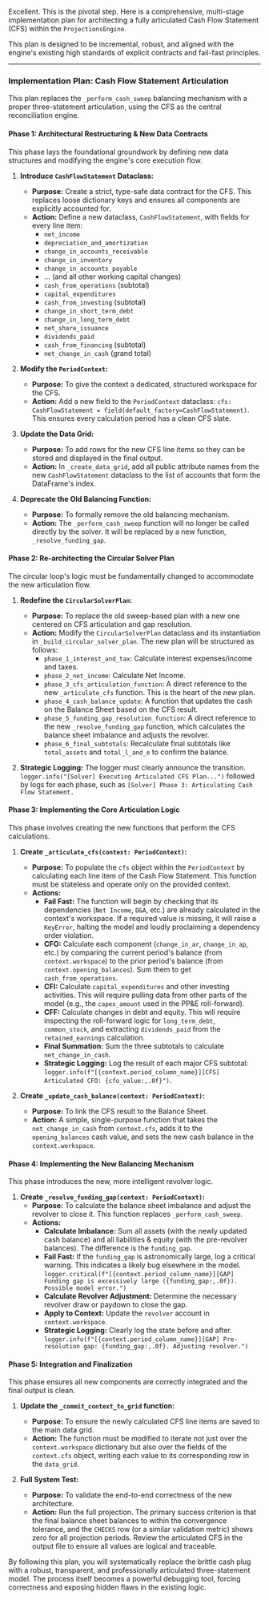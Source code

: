 Excellent. This is the pivotal step. Here is a comprehensive, multi-stage implementation plan for architecting a fully articulated Cash Flow Statement (CFS) within the `ProjectionsEngine`.

This plan is designed to be incremental, robust, and aligned with the engine's existing high standards of explicit contracts and fail-fast principles.

***

### Implementation Plan: Cash Flow Statement Articulation

This plan replaces the `_perform_cash_sweep` balancing mechanism with a proper three-statement articulation, using the CFS as the central reconciliation engine.

#### **Phase 1: Architectural Restructuring & New Data Contracts**

This phase lays the foundational groundwork by defining new data structures and modifying the engine's core execution flow.

1.  **Introduce `CashFlowStatement` Dataclass:**
    *   **Purpose:** Create a strict, type-safe data contract for the CFS. This replaces loose dictionary keys and ensures all components are explicitly accounted for.
    *   **Action:** Define a new dataclass, `CashFlowStatement`, with fields for every line item:
        *   `net_income`
        *   `depreciation_and_amortization`
        *   `change_in_accounts_receivable`
        *   `change_in_inventory`
        *   `change_in_accounts_payable`
        *   ... (and all other working capital changes)
        *   `cash_from_operations` (subtotal)
        *   `capital_expenditures`
        *   `cash_from_investing` (subtotal)
        *   `change_in_short_term_debt`
        *   `change_in_long_term_debt`
        *   `net_share_issuance`
        *   `dividends_paid`
        *   `cash_from_financing` (subtotal)
        *   `net_change_in_cash` (grand total)

2.  **Modify the `PeriodContext`:**
    *   **Purpose:** To give the context a dedicated, structured workspace for the CFS.
    *   **Action:** Add a new field to the `PeriodContext` dataclass: `cfs: CashFlowStatement = field(default_factory=CashFlowStatement)`. This ensures every calculation period has a clean CFS slate.

3.  **Update the Data Grid:**
    *   **Purpose:** To add rows for the new CFS line items so they can be stored and displayed in the final output.
    *   **Action:** In `_create_data_grid`, add all public attribute names from the new `CashFlowStatement` dataclass to the list of accounts that form the DataFrame's index.

4.  **Deprecate the Old Balancing Function:**
    *   **Purpose:** To formally remove the old balancing mechanism.
    *   **Action:** The `_perform_cash_sweep` function will no longer be called directly by the solver. It will be replaced by a new function, `_resolve_funding_gap`.

#### **Phase 2: Re-architecting the Circular Solver Plan**

The circular loop's logic must be fundamentally changed to accommodate the new articulation flow.

1.  **Redefine the `CircularSolverPlan`:**
    *   **Purpose:** To replace the old sweep-based plan with a new one centered on CFS articulation and gap resolution.
    *   **Action:** Modify the `CircularSolverPlan` dataclass and its instantiation in `_build_circular_solver_plan`. The new plan will be structured as follows:
        *   `phase_1_interest_and_tax`: Calculate interest expenses/income and taxes.
        *   `phase_2_net_income`: Calculate Net Income.
        *   `phase_3_cfs_articulation_function`: A direct reference to the new `_articulate_cfs` function. This is the heart of the new plan.
        *   `phase_4_cash_balance_update`: A function that updates the cash on the Balance Sheet based on the CFS result.
        *   `phase_5_funding_gap_resolution_function`: A direct reference to the new `_resolve_funding_gap` function, which calculates the balance sheet imbalance and adjusts the revolver.
        *   `phase_6_final_subtotals`: Recalculate final subtotals like `total_assets` and `total_l_and_e` to confirm the balance.

2.  **Strategic Logging:** The logger must clearly announce the transition. `logger.info("[Solver] Executing Articulated CFS Plan...")` followed by logs for each phase, such as `[Solver] Phase 3: Articulating Cash Flow Statement.`

#### **Phase 3: Implementing the Core Articulation Logic**

This phase involves creating the new functions that perform the CFS calculations.

1.  **Create `_articulate_cfs(context: PeriodContext)`:**
    *   **Purpose:** To populate the `cfs` object within the `PeriodContext` by calculating each line item of the Cash Flow Statement. This function must be stateless and operate only on the provided context.
    *   **Actions:**
        *   **Fail Fast:** The function will begin by checking that its dependencies (`Net Income`, `D&A`, etc.) are already calculated in the context's workspace. If a required value is missing, it will raise a `KeyError`, halting the model and loudly proclaiming a dependency order violation.
        *   **CFO:** Calculate each component (`change_in_ar`, `change_in_ap`, etc.) by comparing the current period's balance (from `context.workspace`) to the prior period's balance (from `context.opening_balances`). Sum them to get `cash_from_operations`.
        *   **CFI:** Calculate `capital_expenditures` and other investing activities. This will require pulling data from other parts of the model (e.g., the `capex_amount` used in the PP&E roll-forward).
        *   **CFF:** Calculate changes in debt and equity. This will require inspecting the roll-forward logic for `long_term_debt`, `common_stock`, and extracting `dividends_paid` from the `retained_earnings` calculation.
        *   **Final Summation:** Sum the three subtotals to calculate `net_change_in_cash`.
        *   **Strategic Logging:** Log the result of each major CFS subtotal: `logger.info(f"[{context.period_column_name}][CFS] Articulated CFO: {cfo_value:,.0f}")`.

2.  **Create `_update_cash_balance(context: PeriodContext)`:**
    *   **Purpose:** To link the CFS result to the Balance Sheet.
    *   **Action:** A simple, single-purpose function that takes the `net_change_in_cash` from `context.cfs`, adds it to the `opening_balances` cash value, and sets the new cash balance in the `context.workspace`.

#### **Phase 4: Implementing the New Balancing Mechanism**

This phase introduces the new, more intelligent revolver logic.

1.  **Create `_resolve_funding_gap(context: PeriodContext)`:**
    *   **Purpose:** To calculate the balance sheet imbalance and adjust the revolver to close it. This function replaces `_perform_cash_sweep`.
    *   **Actions:**
        *   **Calculate Imbalance:** Sum all assets (with the newly updated cash balance) and all liabilities & equity (with the pre-revolver balances). The difference is the `funding_gap`.
        *   **Fail Fast:** If the `funding_gap` is astronomically large, log a critical warning. This indicates a likely bug elsewhere in the model. `logger.critical(f"[{context.period_column_name}][GAP] Funding gap is excessively large ({funding_gap:,.0f}). Possible model error.")`
        *   **Calculate Revolver Adjustment:** Determine the necessary revolver draw or paydown to close the gap.
        *   **Apply to Context:** Update the `revolver` account in `context.workspace`.
        *   **Strategic Logging:** Clearly log the state before and after. `logger.info(f"[{context.period_column_name}][GAP] Pre-resolution gap: {funding_gap:,.0f}. Adjusting revolver.")`

#### **Phase 5: Integration and Finalization**

This phase ensures all new components are correctly integrated and the final output is clean.

1.  **Update the `_commit_context_to_grid` function:**
    *   **Purpose:** To ensure the newly calculated CFS line items are saved to the main data grid.
    *   **Action:** The function must be modified to iterate not just over the `context.workspace` dictionary but also over the fields of the `context.cfs` object, writing each value to its corresponding row in the `data_grid`.

2.  **Full System Test:**
    *   **Purpose:** To validate the end-to-end correctness of the new architecture.
    *   **Action:** Run the full projection. The primary success criterion is that the final balance sheet balances to within the convergence tolerance, and the `CHECKS` row (or a similar validation metric) shows zero for all projection periods. Review the articulated CFS in the output file to ensure all values are logical and traceable.

By following this plan, you will systematically replace the brittle cash plug with a robust, transparent, and professionally articulated three-statement model. The process itself becomes a powerful debugging tool, forcing correctness and exposing hidden flaws in the existing logic.